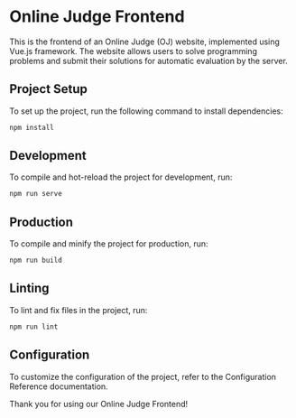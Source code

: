 # Online Judge Frontend
This is the frontend of an Online Judge (OJ) website, implemented using Vue.js framework. The website allows users to solve programming problems and submit their solutions for automatic evaluation by the server.

## Project Setup
To set up the project, run the following command to install dependencies:

```bash
npm install
```
## Development
To compile and hot-reload the project for development, run:

```bash
npm run serve
```
## Production
To compile and minify the project for production, run:

```bash
npm run build
```
## Linting
To lint and fix files in the project, run:

```bash
npm run lint
```
## Configuration
To customize the configuration of the project, refer to the Configuration Reference documentation.

Thank you for using our Online Judge Frontend!
